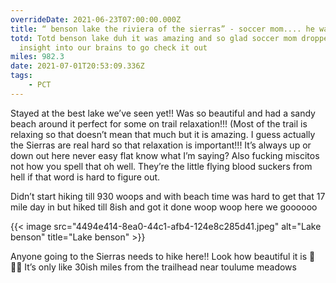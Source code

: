 ```yaml
---
overrideDate: 2021-06-23T07:00:00.000Z
title: “ benson lake the riviera of the sierras” - soccer mom.... he was right!
totd: Totd benson lake duh it was amazing and so glad soccer mom dropped that
  insight into our brains to go check it out
miles: 982.3
date: 2021-07-01T20:53:09.336Z
tags: 
    - PCT
---
```

Stayed at the best lake we’ve seen yet!! Was so beautiful and had a sandy beach around it perfect for some on trail relaxation!!! (Most of the trail is relaxing so that doesn’t mean that much but it is amazing. I guess actually the Sierras are real hard so that relaxation is important!!! It’s always up or down out here never easy flat know what I’m saying? Also fucking miscitos not how you spell that oh well. They’re the little flying blood suckers from hell if that word is hard to figure out.



Didn’t start hiking till 930 woops and with beach time was hard to get that 17 mile day in but hiked till 8ish and got it done woop woop here we goooooo



{{< image src="4494e414-8ea0-44c1-afb4-124e8c285d41.jpeg" alt="Lake benson" title="Lake benson" >}}



Anyone going to the Sierras needs to hike here!! Look how beautiful it is 👑🧖‍♂️ It’s only like 30ish miles from the trailhead near toulume meadows